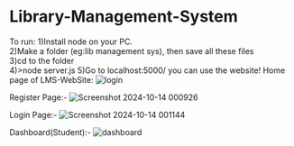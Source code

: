 ﻿# Library-Management-System

 To run: 1)Install node on your PC.<br>
 2)Make a folder (eg:lib management sys), then save all these files<br>
 3)cd to the folder<br>
 4)>node server.js
 5)Go to localhost:5000/ you can use the website!
 Home page of LMS-WebSite:
![login](https://github.com/user-attachments/assets/8a663b43-e873-4dcc-a6c5-ba4bd14a69ea)


Register Page:-
![Screenshot 2024-10-14 000926](https://github.com/user-attachments/assets/ddaf343c-11a8-471d-b063-247ead63c287)

Login Page:-
![Screenshot 2024-10-14 001144](https://github.com/user-attachments/assets/bcbb6662-49a8-45c0-8c49-75361e2d6449)


Dashboard(Student):-
![dashboard](https://github.com/user-attachments/assets/22d26ffe-1c53-412a-a7f1-a7728223c7b2)

